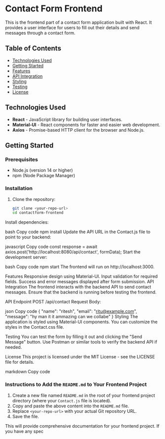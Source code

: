 # Contact Form Frontend

This is the frontend part of a contact form application built with React. It provides a user interface for users to fill out their details and send messages through a contact form.

## Table of Contents

- [Technologies Used](#technologies-used)
- [Getting Started](#getting-started)
- [Features](#features)
- [API Integration](#api-integration)
- [Styling](#styling)
- [Testing](#testing)
- [License](#license)

## Technologies Used

- **React** - JavaScript library for building user interfaces.
- **Material-UI** - React components for faster and easier web development.
- **Axios** - Promise-based HTTP client for the browser and Node.js.

## Getting Started

### Prerequisites

- Node.js (version 14 or higher)
- npm (Node Package Manager)

### Installation

1. Clone the repository:
   ```bash
   git clone <your-repo-url>
   cd contactform-frontend
Install dependencies:

bash
Copy code
npm install
Update the API URL in the Contact.js file to point to your backend:

javascript
Copy code
const response = await axios.post('http://localhost:8080/api/contact', formData);
Start the development server:

bash
Copy code
npm start
The frontend will run on http://localhost:3000.

Features
Responsive design using Material-UI.
Input validation for required fields.
Success and error messages displayed after form submission.
API Integration
The frontend interacts with the backend API to send contact messages. Ensure that the backend is running before testing the frontend.

API Endpoint
POST /api/contact
Request Body:

json
Copy code
{
  "name": "ritesh",
  "email": "ritu@example.com",
  "message": "hy man it it ammazing can we collabe"
}
Styling
The application is styled using Material-UI components. You can customize the styles in the Contact.css file.

Testing
You can test the form by filling it out and clicking the "Send Message" button. Use Postman or similar tools to verify the backend API if needed.

License
This project is licensed under the MIT License - see the LICENSE file for details.

markdown
Copy code

### Instructions to Add the `README.md` to Your Frontend Project

1. Create a new file named `README.md` in the root of your frontend project directory (where your `Contact.js` file is located).
2. Copy and paste the above content into the `README.md` file.
3. Replace `<your-repo-url>` with your actual Git repository URL.
4. Save the file.

This will provide comprehensive documentation for your frontend project. If you have any spec
